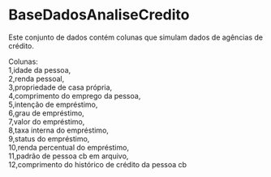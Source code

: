 # BaseDadosAnaliseCredito
Este conjunto de dados contém colunas que simulam dados de agências de crédito.

Colunas:  
1,idade da pessoa,  
2,renda pessoal,  
3,propriedade de casa própria,  
4,comprimento do emprego da pessoa,  
5,intenção de empréstimo,  
6,grau de empréstimo,  
7,valor do empréstimo,  
8,taxa interna do empréstimo,  
9,status do empréstimo,  
10,renda percentual do empréstimo,  
11,padrão de pessoa cb em arquivo,  
12,comprimento do histórico de crédito da pessoa cb
